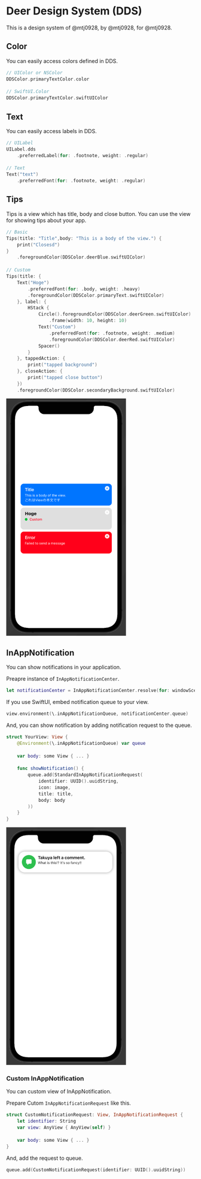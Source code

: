 # Deer Design System (DDS)

This is a design system of @mtj0928, by @mtj0928, for @mtj0928.

## Color
You can easily access colors defined in DDS.

```swift
// UIColor or NSColor
DDSColor.primaryTextColor.color
    
// SwiftUI.Color
DDSColor.primaryTextColor.swiftUIColor
```

## Text 
You can easily access labels in DDS.
```swift
// UILabel
UILabel.dds
    .preferredLabel(for: .footnote, weight: .regular)

// Text
Text("text")
    .preferredFont(for: .footnote, weight: .regular)

```

## Tips
Tips is a view which has title, body and close button.
You can use the view for showing tips about your app.

```swift
// Basic
Tips(title: "Title",body: "This is a body of the view.") {
    print("Closesd")
}
    .foregroundColor(DDSColor.deerBlue.swiftUIColor)
    
// Custom
Tips(title: {
    Text("Hoge")
        .preferredFont(for: .body, weight: .heavy)
        .foregroundColor(DDSColor.primaryText.swiftUIColor)
    }, label: {
        HStack {
            Circle().foregroundColor(DDSColor.deerGreen.swiftUIColor)
                .frame(width: 10, height: 10)
            Text("Custom")
                .preferredFont(for: .footnote, weight: .medium)
                .foregroundColor(DDSColor.deerRed.swiftUIColor)
            Spacer()
        }
    }, tappedAction: {
        print("tapped background")
    }, closeAction: {
        print("tapped close button")
    })
    .foregroundColor(DDSColor.secondaryBackground.swiftUIColor)
```

<img width="320px" alt="Tips image" src="Resources/tips.png">

## InAppNotification
You can show notifications in your application.

Preapre instance of `InAppNotificationCenter`.
```swift
let notificationCenter = InAppNotificationCenter.resolve(for: windowScene)
````

If you use SwiftUI, embed notification queue to your view.
```swift
view.environment(\.inAppNotificationQueue, notificationCenter.queue)
```

And, you can show notification by adding notification request to the queue.
```swift
struct YourView: View {
    @Environment(\.inAppNotificationQueue) var queue
    
    var body: some View { ... }
    
    func showNotification() { 
        queue.add(StandardInAppNotificationRequest(
            identifier: UUID().uuidString,
            icon: image,
            title: title,
            body: body
        ))
    }
}
```

<img width="320px" alt="Notification image" src="Resources/notification.png">

### Custom InAppNotification
You can custom view of InAppNotification.

Prepare Cutom `InAppNotificationRequest` like this.
```swift
struct CustomNotificationRequest: View, InAppNotificationRequest {
    let identifier: String
    var view: AnyView { AnyView(self) }

    var body: some View { ... }
}
```

And, add the request to queue.
```swift
queue.add(CustomNotificationRequest(identifier: UUID().uuidString))
```
